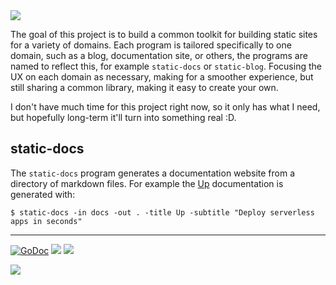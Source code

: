 <img src="http://tjholowaychuk.com:6000/svg/title/STATIC/ANTI FRAMEWORK">

The goal of this project is to build a common toolkit for building static sites for a variety of domains. Each program is tailored specifically to one domain, such as a blog, documentation site, or others, the programs are named to reflect this, for example `static-docs` or `static-blog`. Focusing the UX on each domain as necessary, making for a smoother experience, but still sharing a common library, making it easy to create your own.

I don't have much time for this project right now, so it only has what I need, but hopefully long-term it'll turn into something real :D.

## static-docs

The `static-docs` program generates a documentation website from a directory of markdown files. For example the [Up](https://apex.github.io/up/) documentation is generated with:

```
$ static-docs -in docs -out . -title Up -subtitle "Deploy serverless apps in seconds"
```

---

[![GoDoc](https://godoc.org/github.com/apex/static?status.svg)](https://godoc.org/github.com/apex/static)
![](https://img.shields.io/badge/license-MIT-blue.svg)
![](https://img.shields.io/badge/status-stable-green.svg)

<a href="https://apex.sh"><img src="http://tjholowaychuk.com:6000/svg/sponsor"></a>
